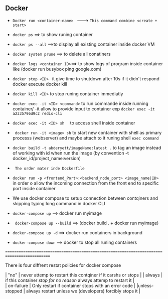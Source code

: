   ## Docker
  
  * ```Docker run <container-name> ``` ---> `This command combine <create + start>`

  * ```docker ps``` ==> to show runing container

  * ```docker ps --all``` ==>to display all existing container inside  docker VM

  * ```docker system prune``` ==> to delete all conatiners

  * ```docker logs <container ID>```==> to show logs of program inside container  like  (docker run       busybox ping google.com) 

  * ```docker stop <ID> ```  it give time to shutdown after 10s if it didn't respond docker execute docker kill

  * ```docker kill <ID>``` to stop runing container immediatly

  * ``` docker exec -it <ID> <command> ``` to run commande inside running container/ -it allow to provide input to container exp ```docker exec -it a2335796d9c2 redis-cli```


  * ```docker exec -it <ID> sh  ``` to access shell inside container

  * ``` docker run -it <image> sh``` to start new container with shell as primary processs (webserver) and maybe attach to it runing shell ```exec command```


  * ```docker build -t abderyett/imageName:latest .``` to tag an image instead of working with id when run the image (by convention  -t docker_id/project_name:version)


  * ``` The order mater inde Dockerfile```

  * ```docker run -p <frontend_Port>:<backend_node_port> <image_name|ID> ```  in order o allow the incoming connection from the front end to specific port inside container 


  * We use docker compose to setup connection between contqiners and skipping typing long command in docker CLI

  * ``` docker-compose up ``` ==> docker run myimage

  * ``` docker-compose up --build``` ==> (docker build . + docker run myimage)

  * ``` docker-compose up -d ``` ==> docker run containers in background

  * ``` docker-compose down ``` ==> docker  to stop all runing containers 


  ```==========================================================================================```

 There is four diffrent restat policies for docker compose



| "no"     | never attemp to restart this contqiner if it carshs or stops |
| always      | if this container *stop for no reason* always attemp to restart it    |  
| on-failure | Only restart  if container stops with an error code    |
|unless-stopped |  always restart unless we (developers) forcibly stops it  |

   
